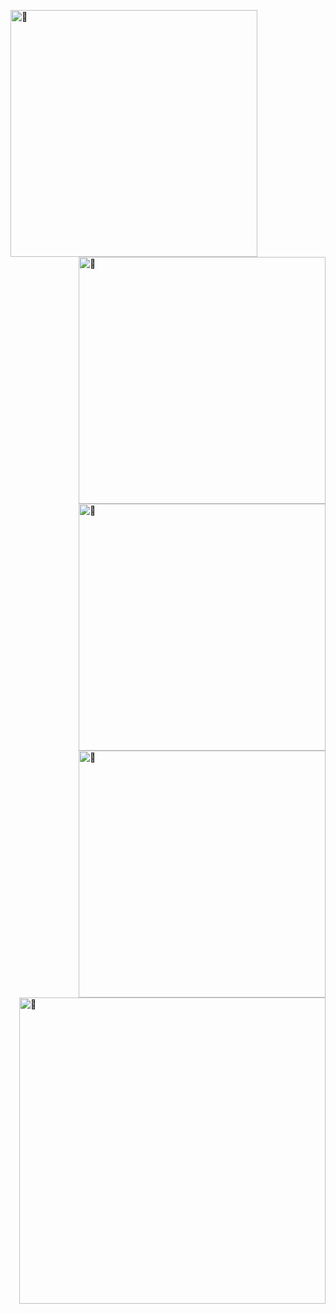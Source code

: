 [<img align="left" width="395" alt="🤿" src="https://metrics.lecoq.io/ba2in9a?template=classic&base.activity=0&base.community=0&base.metadata=0&isocalendar=1&languages=1&stars=1&followup=1&achievements=1&lines=1&pagespeed=1&rss=1&isocalendar.duration=full-year&languages.limit=8&languages.threshold=0%25&languages.colors=github&languages.sections=most-used&languages.indepth=true&languages.analysis.timeout=15&languages.categories=markup%2C%20programming&languages.recent.categories=markup%2C%20programming&languages.recent.load=300&languages.recent.days=14&stars.limit=1&followup.sections=repositories&followup.indepth=true&achievements.threshold=C&achievements.secrets=true&achievements.display=detailed&achievements.limit=0&pagespeed.url=https%3A%2F%2Fba2in9a.top&pagespeed.detailed=false&pagespeed.screenshot=false&rss.source=https%3A%2F%2Fba2in9a.top%2Fatom.xml&rss.limit=1&config.timezone=Asia%2FShanghai&config.twemoji=true">](#)

[<img align="right" width="395" alt="🤿" src="https://activity-graph.herokuapp.com/graph?username=ba2in9a&theme=github-light">](#)

[<img align="right" width="395" alt="🤿" src="http://github-readme-streak-stats.herokuapp.com?user=ba2in9a&hide_border=true&theme=vue">](#)

[<img align="right" width="395" alt="🤿" src="https://github-readme-stats.vercel.app/api?username=ba2in9a&hide_border=true&show_icons=true&theme=vue">](#)

[<img align="right" width="490" alt="🤿" src="https://cdn.jsdelivr.net/gh/ba2in9a/PicGo/img/202201292027004.png">](#)
